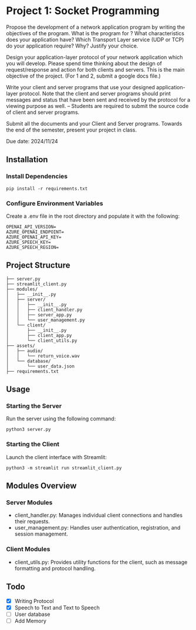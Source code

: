 # Project 1: Socket Programming		

Propose the development of a network application program by writing the objectives of the program. What is the program for ? What characteristics does your application have? Which Transport Layer service (UDP or TCP) do your application require? Why? Justify your choice.

Design your application-layer protocol of your network application which you will develop. Please spend time thinking about the design of request/response and action for both clients and servers. This is the main objective of the project.
(For 1 and 2, submit a google docs file.)

Write your client and server programs that use your designed application-layer protocol. Note that the client and server programs should print messages and status that have been sent and received by the protocol for a viewing purpose as well. – Students are required to submit the source code of client and server programs.

Submit all the documents and your Client and Server programs. Towards the end of the semester, present your project in class.

Due date: 2024/11/24

## Installation
### Install Dependencies
```
pip install -r requirements.txt
```

### Configure Environment Variables 
Create a .env file in the root directory and populate it with the following:
```
OPENAI_API_VERSION= 
AZURE_OPENAI_ENDPOINT= 
AZURE_OPENAI_API_KEY= 
AZURE_SPEECH_KEY= 
AZURE_SPEECH_REGION= 
```

## Project Structure

```
├── server.py
├── streamlit_client.py
├── modules/
│   ├── __init__.py
│   ├── server/
│   │   ├── __init__.py
│   │   ├── client_handler.py
│   │   ├── server_app.py
│   │   └── user_management.py
│   └── client/
│       ├── __init__.py
│       ├── client_app.py
│       └── client_utils.py
├── assets/
│   ├── audio/
│   │   └── return_voice.wav
│   └── database/
│       └── user_data.json
├── requirements.txt

```

## Usage 
### Starting the Server
Run the server using the following command:
```
python3 server.py
```
### Starting the Client
Launch the client interface with Streamlit:
```
python3 -m streamlit run streamlit_client.py
```

## Modules Overview
### Server Modules
- client_handler.py: Manages individual client connections and handles their requests.
- user_management.py: Handles user authentication, registration, and session management.
### Client Modules
- client_utils.py: Provides utility functions for the client, such as message formatting and protocol handling.

## Todo
- [x] Writing Protocol
- [x] Speech to Text and Text to Speech
- [ ] User database 
- [ ] Add Memory
